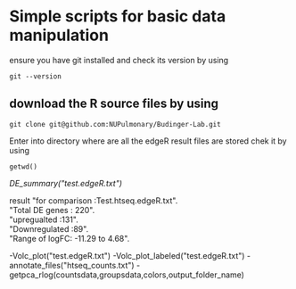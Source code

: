 # Simple scripts for basic data manipulation

ensure you have git installed 
and check its version by using 
```
git --version
```
## download the R source files by using 

```git clone git@github.com:NUPulmonary/Budinger-Lab.git```

Enter into directory where are all the edgeR result files are stored chek it by using 

`getwd()`

*DE_summary("test.edgeR.txt")*

result
"for comparison :Test.htseq.edgeR.txt".    
"Total DE genes : 220".       
"upregualted :131".     
"Downregulated :89".    
"Range of logFC: -11.29 to 4.68".   

-Volc_plot("test.edgeR.txt")
-Volc_plot_labeled("test.edgeR.txt")
-annotate_files("htseq_counts.txt") 
-getpca_rlog(countsdata,groupsdata,colors,output_folder_name)



